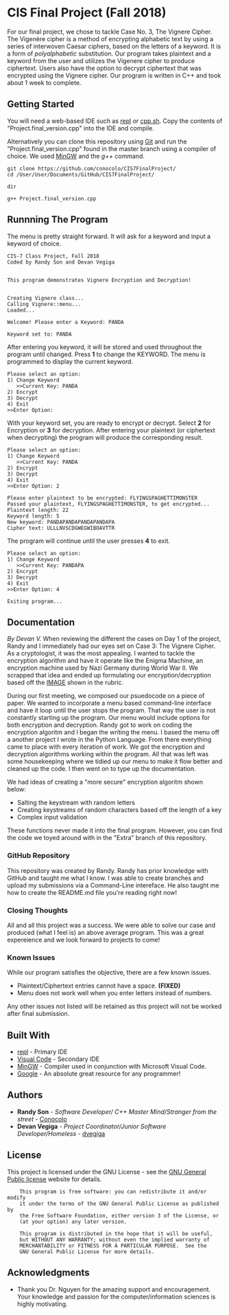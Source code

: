 # CIS Final Project (Fall 2018)

For our final project, we chose to tackle Case No. 3, The Vignere Cipher. The Vigenère cipher is a method of encrypting alphabetic text by using a series of interwoven Caesar ciphers, based on the letters of a keyword. It is a form of *polyalphabetic* substitution. Our program takes plaintext and a keyword from the user and utilizes the Vigenere cipher to produce ciphertext. Users also have the option to decrypt ciphertext that was encrypted using the Vignere cipher. Our program is written in C++ and took about 1 week to complete.

## Getting Started

You will need a web-based IDE such as [repl](https://repl.it/) or [cpp.sh](cpp.sh). Copy the contents of "Project.final_version.cpp" into the IDE and compile.

Alternatively you can clone this repository using [Git](https://git-scm.com/) and run the "Project.final_version.cpp" found in the master branch using a compiler of choice. We used [MinGW](https://sourceforge.net/projects/mingw-w64/) and the *g++* command.

```
git clone https://github.com/conocolo/CIS7FinalProject/
cd /User/User/Documents/GitHub/CIS7FinalProject/

dir

g++ Project.final_version.cpp
```

## Runnning The Program

The menu is pretty straight forward. It will ask for a keyword and input a keyword of choice. 

```
CIS-7 Class Project, Fall 2018
Coded by Randy Son and Devan Vegiga


This program demonstrates Vignere Encryption and Decryption!


Creating Vignere class...
Calling Vignere::menu...
Loaded...

Welcome! Please enter a Keyword: PANDA

Keyword set to: PANDA
```

After entering you keyword, it will be stored and used throughout the program until changed. Press **1** to change the KEYWORD. The menu is programmed to display the current keyword.

```
Please select an option:
1) Change Keyword
   >>Current Key: PANDA
2) Encrypt
3) Decrypt
4) Exit
>>Enter Option:  
```
With your keyword set, you are ready to encrypt or decrypt. Select **2** for Encryption or **3** for decryption. After entering your plaintext (or ciphertext when decrypting) the program will produce the corresponding result. 

```
Please select an option:
1) Change Keyword
   >>Current Key: PANDA
2) Encrypt
3) Decrypt
4) Exit
>>Enter Option: 2

Please enter plaintext to be encrypted: FLYINGSPAGHETTIMONSTER
Passed your plaintext, FLYINGSPAGHETTIMONSTER, to get encrypted...
Plaintext length: 22
Keyword length: 5
New keyword: PANDAPANDAPANDAPANDAPA
Cipher text: ULLLNVSCDGWEGWIBOAVTTR
```

The program will continue until the user presses **4** to exit. 

```
Please select an option:
1) Change Keyword
   >>Current Key: PANDAPA
2) Encrypt
3) Decrypt
4) Exit
>>Enter Option: 4

Exiting program...

```
## Documentation

*By Devan V.*
When reviewing the different the cases on Day 1 of the project, Randy and I immediately had our eyes set on Case 3: The Vignere Cipher. As a cryptologist, it was the most appealing. I wanted to tackle the encryption algorithm and have it operate like the Enigma Machine, an encryption machine used by Nazi Germany during World War II. We scrapped that idea and ended up formulating our encryption/decryption based off the [IMAGE](https://www.geeksforgeeks.org/wp-content/uploads/Vigen%C3%A8re_square_shading.png) shown in the rubric. 

During our first meeting, we composed our psuedocode on a piece of paper. We wanted to incorporate a menu based command-line interface and have it loop until the user stops the program. That way the user is not constantly starting up the program. Our menu would include options for both encryption and decryption. Randy got to work on coding the encryption algoritm and I began the writing the menu. I based the menu off a another project I wrote in the Python Language. From there everything came to place with every iteration of work. We got the encryption and decryption algorithms working within the program. All that was left was some housekeeping where we tidied up our menu to make it flow better and cleaned up the code. I then went on to type up the documentation. 

We had ideas of creating a "more secure" encryption algoritm shown below: 

* Salting the keystream with random letters 
* Creating keystreams of random characters based off the length of a key
* Complex input validation

These functions never made it into the final program. However, you can find the code we toyed around with in the "Extra" branch of this repository. 

### GitHub Repository

This repository was created by Randy. Randy has prior knowledge with GitHub and taught me what I know. I was able to create branches and upload my submissions via a Command-Line intereface. He also taught me how to create the README.md file you're reading right now!

### Closing Thoughts

All and all this project was a success. We were able to solve our case and produced (what I feel is) an above average program. This was a great expereience and we look forward to projects to come!

### Known Issues

While our program satisfies the objective, there are a few known issues.

* Plaintext/Ciphertext entries cannot have a space. **(FIXED)**
* Menu does not work well when you enter letters instead of numbers.

Any other issues not listed will be retained as this project will not be worked after final submission. 

## Built With

* [repl](https://repl.it/) - Primary IDE
* [Visual Code](https://code.visualstudio.com/) - Secondary IDE
* [MinGW](https://sourceforge.net/projects/mingw-w64/) - Compiler used in conjunction with Microsoft Visual Code.
* [Google](https://google.com) - An absolute great resource for any programmer!

## Authors

* **Randy Son** - *Software Developer/ C++ Master Mind/Stranger from the street* - [Conocolo](https://github.com/conocolo)
* **Devan Vegiga** - *Project Coordinator/Junior Software Developer/Homeless* - [dvegiga](https://github.com/dvegiga)

## License

This project is licensed under the GNU License - see the [GNU General Public license](https://www.gnu.org/licenses/gpl.html) website for details.

```
    This program is free software: you can redistribute it and/or modify
    it under the terms of the GNU General Public License as published by
    the Free Software Foundation, either version 3 of the License, or
    (at your option) any later version.

    This program is distributed in the hope that it will be useful,
    but WITHOUT ANY WARRANTY; without even the implied warranty of
    MERCHANTABILITY or FITNESS FOR A PARTICULAR PURPOSE.  See the
    GNU General Public License for more details.
```

## Acknowledgments

* Thank you Dr. Nguyen for the amazing support and encouragement. Your knowledge and passion for the computer/information sciences is highly motivating. 
